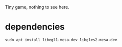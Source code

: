 Tiny game, nothing to see here.

# dependencies

`sudo apt install libegl1-mesa-dev libgles2-mesa-dev`
